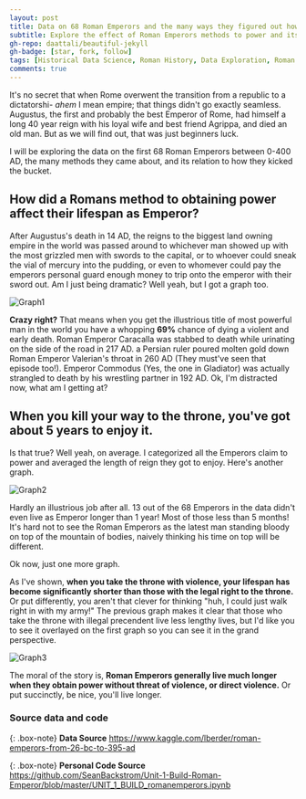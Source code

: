 ```yaml
---
layout: post
title: Data on 68 Roman Emperors and the many ways they figured out how to die.
subtitle: Explore the effect of Roman Emperors methods to power and its relation to their demises.
gh-repo: daattali/beautiful-jekyll
gh-badge: [star, fork, follow]
tags: [Historical Data Science, Roman History, Data Exploration, Roman Data]
comments: true
---
```


  It's no secret that when Rome overwent the transition from a republic to a dictatorshi- *ahem* I mean empire; that things didn't go exactly seamless. Augustus, the first and probably the best Emperor of Rome, had himself a long 40 year reign with his loyal wife and best friend Agrippa, and died an old man. But as we will find out, that was just beginners luck.

  I will be exploring the data on the first 68 Roman Emperors between 0-400 AD, the many methods they came about, and its relation to how they kicked the bucket.

## How did a Romans method to obtaining power affect their lifespan as Emperor?



  After Augustus's death in 14 AD, the reigns to the biggest land owning empire in the world was passed around to whichever man showed up with the most grizzled men with swords to the capital, or to whoever could sneak the vial of mercury into the pudding, or even to whomever could pay the emperors personal guard enough money to trip onto the emperor with their sword out. Am I just being dramatic? Well yeah, but I got a graph too.



![Graph1](https://i.imgur.com/3PVB7tk.png)


**Crazy right?** That means when you get the illustrious title of most powerful man in the world you have a whopping **69%** chance of dying a violent and early death. Roman Emperor Caracalla was stabbed to death while urinating on the side of the road in 217 AD. a Persian ruler poured molten gold down Roman Emperor Valerian's throat in 260 AD (They must've seen that episode too!). Emperor Commodus (Yes, the one in Gladiator) was actually strangled to death by his wrestling partner in 192 AD. Ok, I'm distracted now, what am I getting at?

## When you kill your way to the throne, you've got about 5 years to enjoy it.

Is that true? Well yeah, on average. I categorized all the Emperors claim to power and averaged the length of reign they got to enjoy. Here's another graph.

![Graph2](https://i.imgur.com/uVPjFzT.png)

Hardly an illustrious job after all. 13 out of the 68 Emperors in the data didn't even live as Emperor longer than 1 year! Most of those less than 5 months! It's hard not to see the Roman Emperors as the latest man standing bloody on top of the mountain of bodies, naively thinking his time on top will be different.

Ok now, just one more graph.

As I've shown, **when you take the throne with violence, your lifespan has become significantly shorter than those with the legal right to the throne.** Or put differently, you aren't that clever for thinking "huh, I could just walk right in with my army!" The previous graph makes it clear that those who take the throne with illegal precendent live less lengthy lives, but I'd like you to see it overlayed on the first graph so you can see it in the grand perspective.

![Graph3](https://i.imgur.com/WSsSMG5.png)

The moral of the story is, **Roman Emperors generally live much longer when they obtain power without threat of violence, or direct violence.** Or put succinctly, be nice, you'll live longer.

### Source data and code

{: .box-note}
**Data Source** https://www.kaggle.com/lberder/roman-emperors-from-26-bc-to-395-ad

{: .box-note}
**Personal Code Source** https://github.com/SeanBackstrom/Unit-1-Build-Roman-Emperor/blob/master/UNIT_1_BUILD_romanemperors.ipynb

